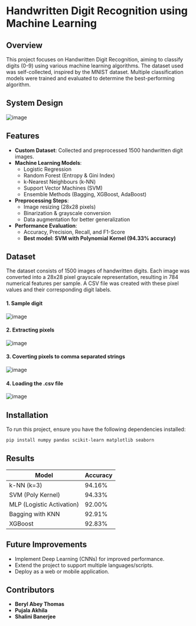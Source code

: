 # Handwritten Digit Recognition using Machine Learning

## Overview
This project focuses on Handwritten Digit Recognition, aiming to classify digits (0-9) using various machine learning algorithms. The dataset used was self-collected, inspired by the MNIST dataset. Multiple classification models were trained and evaluated to determine the best-performing algorithm.

## System Design
![image](https://github.com/user-attachments/assets/fa072264-2f70-4a60-9e30-930f09b827d3)


## Features
- **Custom Dataset**: Collected and preprocessed 1500 handwritten digit images.
- **Machine Learning Models**:
  - Logistic Regression
  - Random Forest (Entropy & Gini Index)
  - k-Nearest Neighbours (k-NN)
  - Support Vector Machines (SVM)
  - Ensemble Methods (Bagging, XGBoost, AdaBoost)
- **Preprocessing Steps**:
  - Image resizing (28x28 pixels)
  - Binarization & grayscale conversion
  - Data augmentation for better generalization
- **Performance Evaluation**:
  - Accuracy, Precision, Recall, and F1-Score
  - **Best model: SVM with Polynomial Kernel (94.33% accuracy)**

## Dataset
The dataset consists of 1500 images of handwritten digits. Each image was converted into a 28x28 pixel grayscale representation, resulting in 784 numerical features per sample. A CSV file was created with these pixel values and their corresponding digit labels.

#### 1. Sample digit
![image](https://github.com/user-attachments/assets/0a3f6d96-4792-497a-9e5a-ddd3828074b5)

#### 2. Extracting pixels
![image](https://github.com/user-attachments/assets/4e27758a-5d3a-44b4-be72-7e5301d7fe72)

#### 3. Coverting pixels to comma separated strings
![image](https://github.com/user-attachments/assets/f7228260-c01b-4f55-ad0d-ad54af30964c)

#### 4. Loading the .csv file
![image](https://github.com/user-attachments/assets/db1c0576-694f-4602-a07c-e9379ac3f92b)

## Installation
To run this project, ensure you have the following dependencies installed:

```bash
pip install numpy pandas scikit-learn matplotlib seaborn
```

## Results
| Model | Accuracy |
|--------|------------|
| k-NN (k=3) | 94.16% |
| SVM (Poly Kernel) | 94.33% |
| MLP (Logistic Activation) | 92.00% |
| Bagging with KNN | 92.91% |
| XGBoost | 92.83% |

## Future Improvements
- Implement Deep Learning (CNNs) for improved performance.
- Extend the project to support multiple languages/scripts.
- Deploy as a web or mobile application.

## Contributors
- **Beryl Abey Thomas**
- **Pujala Akhila**
- **Shalini Banerjee**
